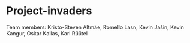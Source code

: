 # Project-invaders

Team members: 
Kristo-Steven Altmäe,
Romello Lasn,
Kevin Jašin,
Kevin Kangur,
Oskar Kallas,
Karl Rüütel
